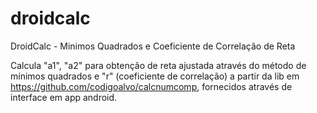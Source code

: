 droidcalc
=========

DroidCalc - Minimos Quadrados e Coeficiente de Correlação de Reta

Calcula "a1", "a2" para obtenção de reta ajustada através do método de mínimos quadrados 
e "r" (coeficiente de correlação) a partir da lib em https://github.com/codigoalvo/calcnumcomp, 
fornecidos através de interface em app android.
